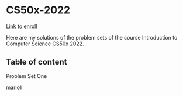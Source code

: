 # CS50x-2022
[Link to enroll](https://www.edx.org/course/introduction-computer-science-harvardx-cs50x#!)

Here are my solutions of the problem sets of the course Introduction to Computer Science CS50x 2022.

## Table of content

Problem Set One

[mario](https://github.com/dajaramim/CS50x-2022/blob/main/Problem%20set%201/mario.c)1
